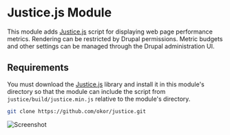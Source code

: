 Justice.js Module
=================

This module adds [Justice.js](https://github.com/okor/justice) script for displaying web
page performance metrics. Rendering can be restricted by Drupal permissions. Metric 
budgets and other settings can be managed through the Drupal administration UI.

Requirements
------------

You must download the [Justice.js](https://github.com/okor/justice) library and install it
in this module's directory so that the module can include the script from
`justice/build/justice.min.js` relative to the module's directory.

```bash
git clone https://github.com/okor/justice.git
```

![Screenshot](https://caxy.github.io/justice-module/screenshot.png)
